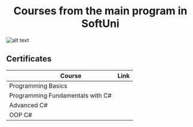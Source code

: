 <h1 align="center" padding-bottom: 1.3em; >Courses from the main program in SoftUni</h1>

![alt text](https://bulgaria.wordcamp.org/2020/files/2020/09/Softuni_logo_trasparent.png)

<p></p>
<article>
<h2>Certificates</h2>
</article>

<table class="tg">
<thead>
  <tr>
    <th class="tg-0pky">&nbsp;&nbsp;&nbsp;&nbsp;&nbsp;&nbsp;&nbsp;&nbsp;&nbsp;&nbsp;&nbsp;&nbsp;&nbsp;Course</th>
    <th class="tg-0pky">Link</th>
  </tr>
</thead>
<tbody>
  <tr>
    <td class="tg-0pky">Programming Basics</td>
    <td class="tg-0pky"></td>
  </tr>
  <tr>
    <td class="tg-0pky">Programming Fundamentals with C#</td>
    <td class="tg-0pky"></td>
  </tr>
  <tr>
    <td class="tg-0pky">Advanced C#</td>
    <td class="tg-0pky"></td>
  </tr>
  <tr>
    <td class="tg-0pky">OOP C#</td>
    <td class="tg-0pky"></td>
  </tr>
</tbody>
</table>

